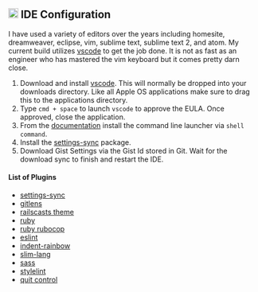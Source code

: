 ## <img src="https://cdn.rawgit.com/chrishough/my-public-data/master/my-configurations/ide.svg" height="20"> IDE Configuration

I have used a variety of editors over the years including homesite, dreamweaver, eclipse, vim, sublime text, sublime text 2, and atom.  My current build utilizes [vscode](https://code.visualstudio.com/) to get the job done. It is not as fast as an engineer who has mastered the vim keyboard but it comes pretty darn close.

1. Download and install [vscode](https://code.visualstudio.com/). This will normally be dropped into your downloads directory. Like all Apple OS applications make sure to drag this to the applications directory.
2. Type `cmd + space` to launch `vscode` to approve the EULA. Once approved, close the application.
3. From the [documentation](https://code.visualstudio.com/docs/setup/mac) install the command line launcher via `shell command`.
4. Install the [settings-sync](ttps://marketplace.visualstudio.com/items?itemName=Shan.code-settings-sync) package.
5. Download Gist Settings via the Gist Id stored in Git. Wait for the download sync to finish and restart the IDE.

#### List of Plugins
* [settings-sync](ttps://marketplace.visualstudio.com/items?itemName=Shan.code-settings-sync)
* [gitlens](https://marketplace.visualstudio.com/items?itemName=eamodio.gitlens)
* [railscasts theme](https://marketplace.visualstudio.com/items?itemName=mrded.railscasts)
* [ruby](https://marketplace.visualstudio.com/items?itemName=rebornix.Ruby)
* [ruby rubocop](https://marketplace.visualstudio.com/items?itemName=misogi.ruby-rubocop)
* [eslint](https://marketplace.visualstudio.com/items?itemName=dbaeumer.vscode-eslint)
* [indent-rainbow](https://marketplace.visualstudio.com/items?itemName=oderwat.indent-rainbow)
* [slim-lang](https://marketplace.visualstudio.com/items?itemName=sianglim.slim)
* [sass](https://marketplace.visualstudio.com/items?itemName=robinbentley.sass-indented)
* [stylelint](https://marketplace.visualstudio.com/items?itemName=shinnn.stylelint)
* [quit control](https://marketplace.visualstudio.com/items?itemName=artdiniz.quitcontrol-vscode)